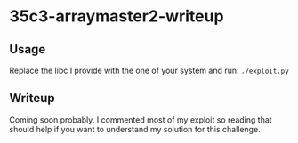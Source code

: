 # 35c3-arraymaster2-writeup

## Usage
Replace the libc I provide with the one of your system and run: `./exploit.py`

## Writeup

Coming soon probably. I commented most of my exploit so reading that should help if you want to understand my solution for this challenge.
